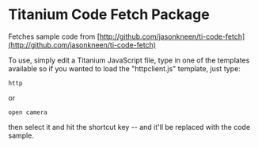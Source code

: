 # Titanium Code Fetch Package

Fetches sample code from [http://github.com/jasonkneen/ti-code-fetch](http://github.com/jasonkneen/ti-code-fetch)

To use, simply edit a Titanium JavaScript file, type in one of the templates available so if you wanted to load the "httpclient.js" template, just type:

```
http
```

or

```
open camera
```

then select it and hit the shortcut key -- and it'll be replaced with the code sample.
